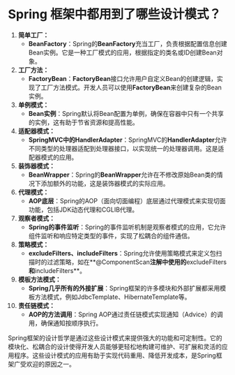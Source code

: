 # Spring 框架中都用到了哪些设计模式？

1. **简单工厂：**
    - **BeanFactory**：Spring的**BeanFactory**充当工厂，负责根据配置信息创建Bean实例。它是一种工厂模式的应用，根据指定的类名或ID创建Bean对象。
2. **工厂方法：**
    - **FactoryBean**：**FactoryBean**接口允许用户自定义Bean的创建逻辑，实现了工厂方法模式。开发人员可以使用**FactoryBean**来创建复杂的Bean实例。
3. **单例模式：**
    - **Bean实例**：Spring默认将Bean配置为单例，确保在容器中只有一个共享的实例，这有助于节省资源和提高性能。
4. **适配器模式：**
    - **SpringMVC中的HandlerAdapter**：SpringMVC的**HandlerAdapter**允许不同类型的处理器适配到处理器接口，以实现统一的处理器调用。这是适配器模式的应用。
5. **装饰器模式：**
    - **BeanWrapper**：Spring的**BeanWrapper**允许在不修改原始Bean类的情况下添加额外的功能，这是装饰器模式的实际应用。
6. **代理模式：**
    - **AOP底层**：Spring的AOP（面向切面编程）底层通过代理模式来实现切面功能，包括JDK动态代理和CGLIB代理。
7. **观察者模式：**
    - **Spring的事件监听**：Spring的事件监听机制是观察者模式的应用，它允许组件监听和响应特定类型的事件，实现了松耦合的组件通信。
8. **策略模式：**
    - **excludeFilters、includeFilters**：Spring允许使用策略模式来定义包扫描时的过滤策略，如在**@ComponentScan**注解中使用的**excludeFilters**和**includeFilters**。
9. **模板方法模式：**
    - **Spring几乎所有的外接扩展**：Spring框架的许多模块和外部扩展都采用模板方法模式，例如JdbcTemplate、HibernateTemplate等。
10. **责任链模式：**
    - **AOP的方法调用**：Spring AOP通过责任链模式实现通知（Advice）的调用，确保通知按顺序执行。

Spring框架的设计哲学是通过这些设计模式来提供强大的功能和可定制性。它的模块化、松耦合的设计使得开发人员能够更轻松地构建可维护、可扩展和灵活的应用程序。这些设计模式的应用有助于实现代码重用、降低开发成本，是Spring框架广受欢迎的原因之一。
